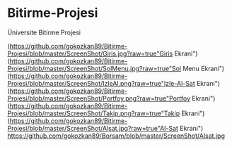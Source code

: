 # Bitirme-Projesi
Üniversite Bitirme Projesi

(https://github.com/gokozkan89/Bitirme-Projesi/blob/master/ScreenShot/Giris.jpg?raw=true"Giris Ekrani")
(https://github.com/gokozkan89/Bitirme-Projesi/blob/master/ScreenShot/SolMenu.jpg?raw=true"Sol Menu Ekrani")
(https://github.com/gokozkan89/Bitirme-Projesi/blob/master/ScreenShot/IzleAl.png?raw=true"Izle-Al-Sat Ekrani")
(https://github.com/gokozkan89/Bitirme-Projesi/blob/master/ScreenShot/Portfoy.png?raw=true"Portfoy Ekrani")
(https://github.com/gokozkan89/Bitirme-Projesi/blob/master/ScreenShot/Takip.png?raw=true"Takip Ekrani")
(https://github.com/gokozkan89/Bitirme-Projesi/blob/master/ScreenShot/Alsat.jpg?raw=true"Al-Sat Ekrani")
https://github.com/gokozkan89/Borsam/blob/master/ScreenShot/Alsat.jpg

